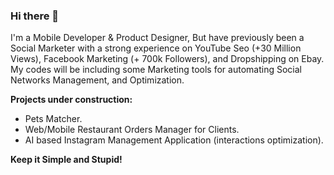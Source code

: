 ### Hi there 👋

I'm a Mobile Developer & Product Designer, But have previously been a Social Marketer with a strong experience on YouTube Seo (+30 Million Views), Facebook Marketing (+ 700k Followers), and Dropshipping on Ebay. My codes will be including some Marketing tools for automating Social Networks Management, and Optimization.

**Projects under construction:**
  - Pets Matcher.
  - Web/Mobile Restaurant Orders Manager for Clients.
  - AI based Instagram Management Application (interactions optimization).



**Keep it Simple and Stupid!**



<!--
**omarlahkim/omarlahkim** is a ✨ _special_ ✨ repository because its `README.md` (this file) appears on your GitHub profile.

Here are some ideas to get you started:

- 🔭 I’m currently working on ...
- 🌱 I’m currently learning ...
- 👯 I’m looking to collaborate on ...
- 🤔 I’m looking for help with ...
- 💬 Ask me about ...
- 📫 How to reach me: ...
- 😄 Pronouns: ...
- ⚡ Fun fact: ...
-->
